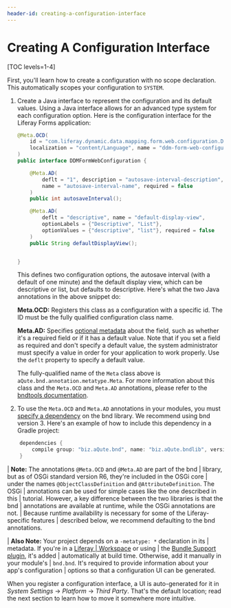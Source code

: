 ```yaml
---
header-id: creating-a-configuration-interface
---
```


# Creating A Configuration Interface

[TOC levels=1-4]

First, you'll learn how to create a configuration with no scope declaration.
This automatically scopes your configuration to `SYSTEM`.

1.  Create a Java interface to represent the configuration and its default
    values. Using a Java interface allows for an advanced type system for each
    configuration option. Here is the configuration interface for the Liferay
    Forms application:

    ```java
    @Meta.OCD(
        id = "com.liferay.dynamic.data.mapping.form.web.configuration.DDMFormWebConfiguration",
        localization = "content/Language", name = "ddm-form-web-configuration-name"
    )
    public interface DDMFormWebConfiguration {

        @Meta.AD(
            deflt = "1", description = "autosave-interval-description",
            name = "autosave-interval-name", required = false
        )
        public int autosaveInterval();

        @Meta.AD(
            deflt = "descriptive", name = "default-display-view",
            optionLabels = {"Descriptive", "List"},
            optionValues = {"descriptive", "list"}, required = false
        )
        public String defaultDisplayView();


    }
    ```

    This defines two configuration options, the autosave interval (with a default
    of one minute) and the default display view, which can be descriptive or
    list, but defaults to descriptive. Here's what the two Java annotations in
    the above snippet do:

    **Meta.OCD:** Registers this class as a configuration with a specific
    id. The ID must be the fully qualified configuration class name.

    **Meta.AD:** Specifies [optional metadata](http://bnd.bndtools.org/chapters/210-metatype.html) 
    about the field, such as whether it's a required field or if it has
    a default value.  Note that if you set a field as required and don't specify
    a default value, the system administrator must specify a value in order for
    your application to work properly. Use the `deflt` property to specify
    a default value.

    The fully-qualified name of the `Meta` class above is
    `aQute.bnd.annotation.metatype.Meta`. For more information about this class and
    the `Meta.OCD` and `Meta.AD` annotations, please refer to the 
    [bndtools documentation](http://bnd.bndtools.org/chapters/210-metatype.html).

2.  To use the `Meta.OCD` and `Meta.AD` annotations in your modules, you must
    [specify a dependency](/docs/7-2/customization/-/knowledge_base/c/configuring-dependencies)
    on the bnd library. We recommend using bnd version 3. Here's an example of
    how to include this dependency in a Gradle project: 

```groovy
    dependencies {
        compile group: "biz.aQute.bnd", name: "biz.aQute.bndlib", version: "3.1.0"
    }
```

| **Note:** The annotations `@Meta.OCD` and `@Meta.AD` are part of the bnd
| library, but as of OSGi standard version R6, they're included in the OSGi core
| under the names `@ObjectClassDefinition` and `@AttributeDefinition`. The OSGi
| annotations can be used for simple cases like the one described in this
| tutorial. However, a key difference between the two libraries is that the bnd
| annotations are available at runtime, while the OSGi annotations are not.
| Because runtime availability is necessary for some of the Liferay-specific features
| described below, we recommend defaulting to the bnd annotations.

| **Also Note:** Your project depends on a `-metatype: *` declaration in its
| metadata. If you're in a [Liferay
| Workspace](/docs/7-2/reference/-/knowledge_base/r/liferay-workspace) or using
| the [Bundle Support plugin](/docs/7-2/reference/-/knowledge_base/r/), it's added
| automatically at build time. Otherwise, add it manually in your module's
| `bnd.bnd`. It's required to provide information about your app's configuration
| options so that a configuration UI can be generated.

When you register a configuration interface, a UI is auto-generated for it in
*System Settings* &rarr; *Platform* &rarr; *Third Party*. That's the default
location; read the next section to learn how to move it somewhere more
intuitive.
